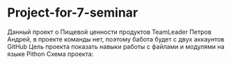 # Project-for-7-seminar
Данный проект о Пищевой ценности продуктов
TeamLeader Петров Андрей, в проекте команды нет, поэтому бабота будет с двух аккаунтов GitHub
Цель проекта показать навыки работы с файлами и модулями на языке Pithon
Схема проекта:
